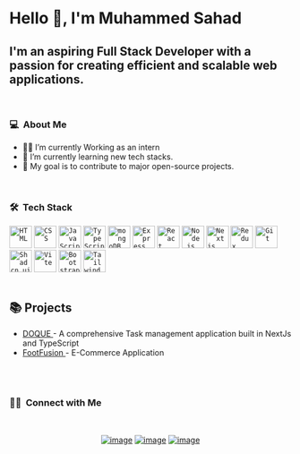 # Hello 👋, I'm Muhammed Sahad

## I'm an aspiring Full Stack Developer with a passion for creating efficient and scalable web applications.

<br>
<h3> 💻 &nbsp;About Me </h3>

-    👨‍💻 I’m currently Working as an intern
-    🌱 I’m currently learning new tech stacks.
-    🔮 My goal is to contribute to major open-source projects.

<br>

<h3> 🛠 &nbsp;Tech Stack</h3>

<div >
	<code><img width="40" src="https://user-images.githubusercontent.com/25181517/192158954-f88b5814-d510-4564-b285-dff7d6400dad.png" alt="HTML" title="HTML"/></code>
	<code><img width="40" src="https://user-images.githubusercontent.com/25181517/183898674-75a4a1b1-f960-4ea9-abcb-637170a00a75.png" alt="CSS" title="CSS"/></code>
	<code><img width="40" src="https://user-images.githubusercontent.com/25181517/117447155-6a868a00-af3d-11eb-9cfe-245df15c9f3f.png" alt="JavaScript" title="JavaScript"/></code>
  <code><img width="40" src="https://user-images.githubusercontent.com/25181517/183890598-19a0ac2d-e88a-4005-a8df-1ee36782fde1.png" alt="TypeScript" title="TypeScript"/></code>
	<code><img width="40" src="https://user-images.githubusercontent.com/25181517/182884177-d48a8579-2cd0-447a-b9a6-ffc7cb02560e.png" alt="mongoDB" title="mongoDB"/></code>
	<code><img width="40" src="https://user-images.githubusercontent.com/25181517/183859966-a3462d8d-1bc7-4880-b353-e2cbed900ed6.png" alt="Express" title="Express"/></code>
	<code><img width="40" src="https://user-images.githubusercontent.com/25181517/183897015-94a058a6-b86e-4e42-a37f-bf92061753e5.png" alt="React" title="React"/></code>
	<code><img width="40" src="https://user-images.githubusercontent.com/25181517/183568594-85e280a7-0d7e-4d1a-9028-c8c2209e073c.png" alt="Node.js" title="Node.js"/></code>
	<code><img width="40" src="https://github.com/marwin1991/profile-technology-icons/assets/136815194/5f8c622c-c217-4649-b0a9-7e0ee24bd704" alt="Next js" title="Next js"/></code>
	<code><img width="40" src="https://user-images.githubusercontent.com/25181517/187896150-cc1dcb12-d490-445c-8e4d-1275cd2388d6.png" alt="Redux" title="Redux"/></code>
	<code><img width="40" src="https://user-images.githubusercontent.com/25181517/192108372-f71d70ac-7ae6-4c0d-8395-51d8870c2ef0.png" alt="Git" title="Git"/></code>
	<code><img width="40" src="https://github.com/user-attachments/assets/e4bd419a-2a4a-459a-ba9a-d3324e693c4d" alt="Shadcn ui" title="Shadcn ui"/></code>
	<code><img width="40" src="https://github-production-user-asset-6210df.s3.amazonaws.com/62091613/261395532-b40892ef-efb8-4b0e-a6b5-d1cfc2f3fc35.png" alt="Vite" title="Vite"/></code>
  <code><img width="40" src="https://user-images.githubusercontent.com/25181517/183898054-b3d693d4-dafb-4808-a509-bab54cf5de34.png" alt="Bootstrapt" title="Bootstrap"/></code>
	<code><img width="40" src="https://user-images.githubusercontent.com/25181517/202896760-337261ed-ee92-4979-84c4-d4b829c7355d.png" alt="Tailwind CSS" title="Tailwind CSS"/></code>

</div>
<br>
<div>
  <h2>📚 Projects</h2>
  <ul>
    <li>
      <a href="https://doque.vercel.app/" target="_blank" rel="noopener noreferrer">
        DOQUE
      </a> - A comprehensive Task management application built in NextJs and TypeScript
    </li>
    <li>
      <a href="https://footfusion.vercel.app/" target="_blank" rel="noopener noreferrer">
        FootFusion
      </a> - E-Commerce Application
    </li>
  </ul>
</div>
<br>

  <br>

  <h3> 🤝🏻 &nbsp;Connect with Me </h3>
<div align="center">
  
  <br>

[![image](https://img.shields.io/badge/LinkedIn-0077B5?style=for-the-badge&logo=linkedin&logoColor=white)](https://www.linkedin.com/in/muhammed-sahad-p/
)
[![image](https://img.shields.io/badge/Instagram-E4405F?style=for-the-badge&logo=instagram&logoColor=white)](https://www.instagram.com/sahad_zanu/?igsh=Y3Y3ZWJ6emsxb3Zz)
[![image](https://img.shields.io/badge/Gmail-D14836?style=for-the-badge&logo=gmail&logoColor=white)](mailto:zanusahad@gmail.com)

<br>
</div>
<br>
  
